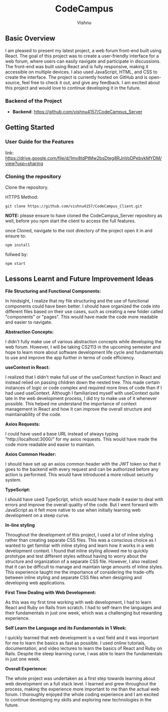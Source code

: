 <h1 align="center">CodeCampus</h1>
<p align="center">Vishnu</p>

## Basic Overview

I am pleased to present my latest project, a web forum front-end built using React. The goal of this project was to create a user-friendly interface for a web forum, where users can easily navigate and participate in discussions. The front-end was built using React and is fully responsive, making it accessible on multiple devices. I also used JavaScript, HTML, and CSS to create the interface. The project is currently hosted on GitHub and is open-source, feel free to check it out, and give any feedback. I am excited about this project and would love to continue developing it in the future.

### Backend of the Project

- **Backend**: https://github.com/vishnu4157/CodeCampus_Server

## Getting Started

### User Guide for the Features

link: https://drive.google.com/file/d/1mv8tdPtMw2bsDteg8RJnVoDPebykMYDM/view?usp=sharing

### Cloning the repository

Clone the repository.

HTTPS Method:

```shell
git clone https://github.com/vishnu4157/CodeCampus_Client.git
```

**NOTE:** please ensure to have cloned the CodeCampus_Server repository as well, before you npm start the client to access the full features.

once Cloned, navigate to the root directory of the project open it in and ensure to:

```shell
npm install
```

follwed by:

```shell
npm start
```

## Lessons Learnt and Future Improvement Ideas

**File Structuring and Functional Components:**

In hindsight, I realize that my file structuring and the use of functional components could have been better. I should have organized the code into different files based on their use cases, such as creating a new folder called "components" or "pages". This would have made the code more readable and easier to navigate.

**Abstraction Concepts:**

I didn't fully make use of various abstraction concepts while developing the web forum. However, I will be taking CS2113 in the upcoming semester and hope to learn more about software development life cycle and fundamentals to use and improve the app further in terms of code efficiency.

**useContext in React:**

I realized that I didn't make full use of the useContext function in React and instead relied on passing children down the nested tree. This made certain instances of logic or code complex and required more lines of code than if I had used useContext. Although I familiarized myself with useContext quite late in the web development process, I did try to make use of it whenever possible. This helped me understand the importance of context management in React and how it can improve the overall structure and maintainability of the code.

**Axios Requests:**

I could have used a base URL instead of always typing "http://localhost:3000/" for my axios requests. This would have made the code more readable and easier to maintain.

**Axios Common Header:**

I should have set up an axios common header with the JWT token so that it goes to the backend with every request and can be authorized before any action is performed. This would have introduced a more robust security system.

**TypeScript:**

I should have used TypeScript, which would have made it easier to deal with errors and improve the overall quality of the code. But I went forward with JavaScript as it felt more native to use when initially learning web development on a steep curve.

**In-line styling**

Throughout the development of this project, I used a lot of inline styling rather than creating separate CSS files. This was a conscious choice as I wanted to get familiar with inline styling and learn how it works in a web development context. I found that inline styling allowed me to quickly prototype and test different styles without having to worry about the structure and organization of a separate CSS file. However, I also realized that it can be difficult to manage and maintain large amounts of inline styles. This experience taught me the importance of considering the trade-offs between inline styling and separate CSS files when designing and developing web applications.

**First Time Dealing with Web Development:**

As this was my first time working with web development, I had to learn React and Ruby on Rails from scratch. I had to self-learn the languages and their fundamentals in just one week, which was a challenging but rewarding experience.

**Self Learn the Language and its Fundamentals in 1 Week:**

I quickly learned that web development is a vast field and it was important for me to learn the basics as fast as possible. I used online tutorials, documentation, and video lectures to learn the basics of React and Ruby on Rails. Despite the steep learning curve, I was able to learn the fundamentals in just one week.

**Overall Experience:**

The whole project was undertaken as a first step towards learning about web development on a full stack level. I learned and grew throughout the process, making the experience more important to me than the actual web forum. I thoroughly enjoyed the whole coding experience and I am excited to continue developing my skills and exploring new technologies in the future.
